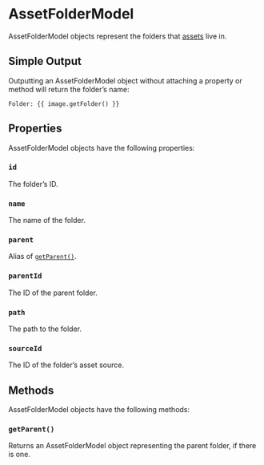 # AssetFolderModel

AssetFolderModel objects represent the folders that [assets]({entry:docs/assets}) live in.

## Simple Output

Outputting an AssetFolderModel object without attaching a property or method will return the folder’s name:

```twig
Folder: {{ image.getFolder() }}
```

## Properties

AssetFolderModel objects have the following properties:

### `id`

The folder’s ID.

### `name`

The name of the folder.

### `parent`

Alias of [`getParent()`](#getParent).

### `parentId`

The ID of the parent folder.

### `path`

The path to the folder.

### `sourceId`

The ID of the folder’s asset source.


## Methods

AssetFolderModel objects have the following methods:

### `getParent()`

Returns an AssetFolderModel object representing the parent folder, if there is one.
